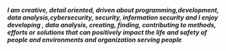 

___I am creative, detail oriented, driven 
about programming,development, data analysis,cybersecurity, security, information security
and I enjoy developing , data analysis, creating, finding, contributing to 
methods, efforts or solutions that can positively impact the life and safety of 
people and environments and organization serving people___ 

